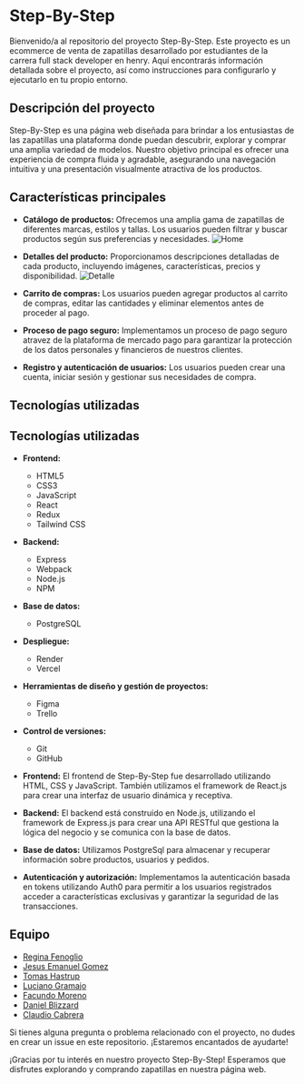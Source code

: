 # Step-By-Step

Bienvenido/a al repositorio del proyecto Step-By-Step. Este proyecto es un ecommerce de venta de zapatillas desarrollado por estudiantes de la carrera full stack developer en henry. Aquí encontrarás información detallada sobre el proyecto, así como instrucciones para configurarlo y ejecutarlo en tu propio entorno.

## Descripción del proyecto

Step-By-Step es una página web diseñada para brindar a los entusiastas de las zapatillas una plataforma donde puedan descubrir, explorar y comprar una amplia variedad de modelos. Nuestro objetivo principal es ofrecer una experiencia de compra fluida y agradable, asegurando una navegación intuitiva y una presentación visualmente atractiva de los productos.

## Características principales

- **Catálogo de productos:** Ofrecemos una amplia gama de zapatillas de diferentes marcas, estilos y tallas. Los usuarios pueden filtrar y buscar productos según sus preferencias y necesidades.
![Home](./Client/src/assets/Home.png)


- **Detalles del producto:** Proporcionamos descripciones detalladas de cada producto, incluyendo imágenes, características, precios y disponibilidad.
![Detalle](./Client/src/assets/Detalle.png)


- **Carrito de compras:** Los usuarios pueden agregar productos al carrito de compras, editar las cantidades y eliminar elementos antes de proceder al pago.

- **Proceso de pago seguro:** Implementamos un proceso de pago seguro atravez de la plataforma de mercado pago para garantizar la protección de los datos personales y financieros de nuestros clientes.

- **Registro y autenticación de usuarios:** Los usuarios pueden crear una cuenta, iniciar sesión y gestionar sus necesidades de compra.

## Tecnologías utilizadas

## Tecnologías utilizadas

- **Frontend:** 
  - HTML5 <i class="fab fa-html5"></i>
  - CSS3 <i class="fab fa-css3-alt"></i>
  - JavaScript <i class="fab fa-js"></i>
  - React <i class="fab fa-react"></i>
  - Redux <i class="fab fa-react"></i>
  - Tailwind CSS <i class="fab fa-css3-alt"></i>

- **Backend:**
  - Express <i class="fab fa-node-js"></i>
  - Webpack <i class="fab fa-node-js"></i>
  - Node.js <i class="fab fa-node-js"></i>
  - NPM <i class="fab fa-npm"></i>

- **Base de datos:**
  - PostgreSQL <i class="fas fa-database"></i>

- **Despliegue:**
  - Render <i class="fas fa-server"></i>
  - Vercel <i class="fas fa-server"></i>

- **Herramientas de diseño y gestión de proyectos:**
  - Figma <i class="fab fa-figma"></i>
  - Trello <i class="fab fa-trello"></i>

- **Control de versiones:**
  - Git <i class="fab fa-git"></i>
  - GitHub <i class="fab fa-github"></i>


- **Frontend:** El frontend de Step-By-Step fue desarrollado utilizando HTML, CSS y JavaScript. También utilizamos el framework de React.js para crear una interfaz de usuario dinámica y receptiva.

- **Backend:** El backend está construido en Node.js, utilizando el framework de Express.js para crear una API RESTful que gestiona la lógica del negocio y se comunica con la base de datos.

- **Base de datos:** Utilizamos PostgreSql para almacenar y recuperar información sobre productos, usuarios y pedidos.

- **Autenticación y autorización:** Implementamos la autenticación basada en tokens utilizando Auth0 para permitir a los usuarios registrados acceder a características exclusivas y garantizar la seguridad de las transacciones.

## Equipo

- [Regina Fenoglio ](https://www.linkedin.com/in/regi-fenoglio-bb2499209/)
- [Jesus Emanuel Gomez](https://www.linkedin.com/in/jesus-emanuel-gomez-33a0ba244/)
- [Tomas Hastrup](https://www.linkedin.com/in/tomas-hastrup-1a28a413/)
- [Luciano Gramajo]()
- [Facundo Moreno]()
- [Daniel Blizzard]()
- [Claudio Cabrera](https://www.linkedin.com/in/claudio-fabio-cabrera-363222258/)


Si tienes alguna pregunta o problema relacionado con el proyecto, no dudes en crear un issue en este repositorio. ¡Estaremos encantados de ayudarte!

¡Gracias por tu interés en nuestro proyecto Step-By-Step! Esperamos que disfrutes explorando y comprando zapatillas en nuestra página web.


